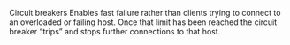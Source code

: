 Circuit breakers Enables fast failure rather than clients trying to connect to an overloaded or failing host. Once that limit has been reached the circuit breaker “trips” and stops further connections to that host.
